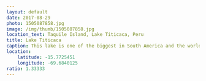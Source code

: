 ```yaml
---
layout: default
date: 2017-08-29
photo: 1505087858.jpg
image: /img/thumb/1505087858.jpg
location_text: Taquile Island, Lake Titicaca, Peru
title: Lake Titicaca
caption: This lake is one of the biggest in South America and the world’s highest navigable one by boat as 3812 meters above sea level. Apparently in the water live giant frogs that can be half a meter big!! That's no frog, that's a monster !
location:
    latitude: -15.7725451
    longitude: -69.6840125
ratio: 1.33333
---
```

